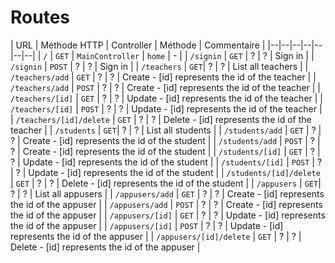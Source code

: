 # Routes

| URL | Méthode HTTP | Controller | Méthode | Commentaire |
|--|--|--|--|--|--|--|
| `/` | `GET` | `MainController` | `home` | - |
| `/signin` | `GET` | ? | ? | Sign in |
| `/signin` | `POST` | ? | ? | Sign in |
| `/teachers` | `GET`| ? | ? | List all teachers |
| `/teachers/add` | `GET` | ? | ? | Create - [id] represents the id of the teacher |
| `/teachers/add` | `POST` | ? | ? | Create - [id] represents the id of the teacher |
| `/teachers/[id]` | `GET` | ? | ? | Update - [id] represents the id of the teacher |
| `/teachers/[id]` | `POST` | ? | ? | Update - [id] represents the id of the teacher |
| `/teachers/[id]/delete` | `GET` | ? | ? | Delete - [id] represents the id of the teacher |
| `/students` | `GET`| ? | ? | List all students |
| `/students/add` | `GET` | ? | ? | Create - [id] represents the id of the student |
| `/students/add` | `POST` | ? | ? | Create - [id] represents the id of the student |
| `/students/[id]` | `GET` | ? | ? | Update - [id] represents the id of the student |
| `/students/[id]` | `POST` | ? | ? | Update - [id] represents the id of the student |
| `/students/[id]/delete` | `GET` | ? | ? | Delete - [id] represents the id of the student |
| `/appusers` | `GET`| ? | ? | List all appusers |
| `/appusers/add` | `GET` | ? | ? | Create - [id] represents the id of the appuser |
| `/appusers/add` | `POST` | ? | ? | Create - [id] represents the id of the appuser |
| `/appusers/[id]` | `GET` | ? | ? | Update - [id] represents the id of the appuser |
| `/appusers/[id]` | `POST` | ? | ? | Update - [id] represents the id of the appuser |
| `/appusers/[id]/delete` | `GET` | ? | ? | Delete - [id] represents the id of the appuser |
